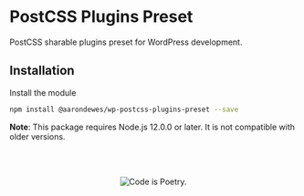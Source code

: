 # PostCSS Plugins Preset

PostCSS sharable plugins preset for WordPress development.

## Installation

Install the module

```bash
npm install @aarondewes/wp-postcss-plugins-preset --save
```

**Note**: This package requires Node.js 12.0.0 or later. It is not compatible with older versions.

<br/><br/><p align="center"><img src="https://s.w.org/style/images/codeispoetry.png?1" alt="Code is Poetry." /></p>
